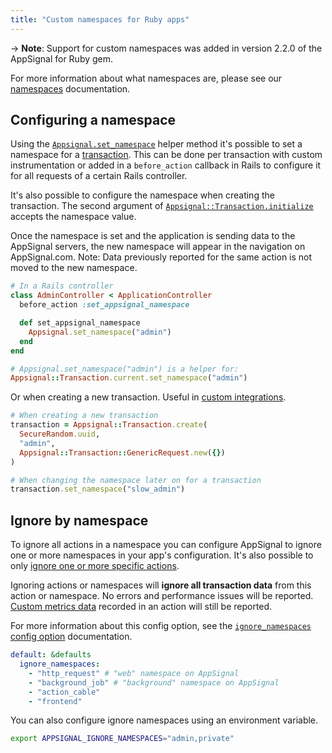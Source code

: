 ```yaml
---
title: "Custom namespaces for Ruby apps"
---
```


-> **Note**: Support for custom namespaces was added in version 2.2.0 of the
   AppSignal for Ruby gem.

For more information about what namespaces are, please see our
[namespaces](/application/namespaces.html) documentation.

## Configuring a namespace

Using the [`Appsignal.set_namespace`][set_namespace] helper method it's
possible to set a namespace for a
[transaction](/appsignal/terminology.html#transactions). This can be done per
transaction with custom instrumentation or added in a `before_action` callback
in Rails to configure it for all requests of a certain Rails controller.

It's also possible to configure the namespace when creating the transaction.
The second argument of
[`Appsignal::Transaction.initialize`][transaction_initialize] accepts the
namespace value.

Once the namespace is set and the application is sending data to the AppSignal
servers, the new namespace will appear in the navigation on AppSignal.com.
Note: Data previously reported for the same action is not moved to the new
namespace.

```ruby
# In a Rails controller
class AdminController < ApplicationController
  before_action :set_appsignal_namespace

  def set_appsignal_namespace
    Appsignal.set_namespace("admin")
  end
end

# Appsignal.set_namespace("admin") is a helper for:
Appsignal::Transaction.current.set_namespace("admin")
```

Or when creating a new transaction. Useful in [custom
integrations](/ruby/instrumentation/integrating-appsignal.html).

```ruby
# When creating a new transaction
transaction = Appsignal::Transaction.create(
  SecureRandom.uuid,
  "admin",
  Appsignal::Transaction::GenericRequest.new({})
)

# When changing the namespace later on for a transaction
transaction.set_namespace("slow_admin")
```

## Ignore by namespace

To ignore all actions in a namespace you can configure AppSignal to ignore one or more namespaces in your app's configuration. It's also possible to only [ignore one or more specific actions](/ruby/configuration/ignore-actions.html).

Ignoring actions or namespaces will **ignore all transaction data** from this action or namespace. No errors and performance issues will be reported. [Custom metrics data](/metrics/custom.html) recorded in an action will still be reported.

For more information about this config option, see the [`ignore_namespaces` config option](/ruby/configuration/options.html#option-ignore_namespaces) documentation.

```yaml
default: &defaults
  ignore_namespaces:
    - "http_request" # "web" namespace on AppSignal
    - "background_job" # "background" namespace on AppSignal
    - "action_cable"
    - "frontend"
```

You can also configure ignore namespaces using an environment variable.

```bash
export APPSIGNAL_IGNORE_NAMESPACES="admin,private"
```

[set_namespace]: http://www.rubydoc.info/gems/appsignal/Appsignal.set_namespace
[transaction_initialize]: http://www.rubydoc.info/gems/appsignal/Appsignal%2FTransaction:initialize

